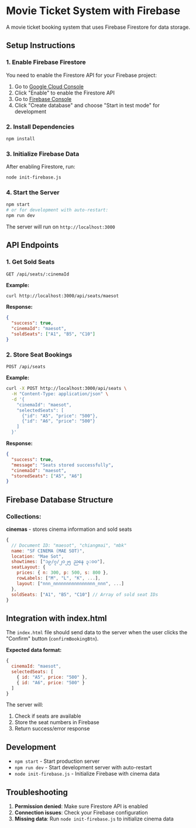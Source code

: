 # Movie Ticket System with Firebase

A movie ticket booking system that uses Firebase Firestore for data storage.

## Setup Instructions

### 1. Enable Firebase Firestore

You need to enable the Firestore API for your Firebase project:

1. Go to [Google Cloud Console](https://console.developers.google.com/apis/api/firestore.googleapis.com/overview?project=movie-ticket-2c720)
2. Click "Enable" to enable the Firestore API
3. Go to [Firebase Console](https://console.firebase.google.com/project/movie-ticket-2c720/firestore)
4. Click "Create database" and choose "Start in test mode" for development

### 2. Install Dependencies

```bash
npm install
```

### 3. Initialize Firebase Data

After enabling Firestore, run:

```bash
node init-firebase.js
```

### 4. Start the Server

```bash
npm start
# or for development with auto-restart:
npm run dev
```

The server will run on `http://localhost:3000`

## API Endpoints

### 1. Get Sold Seats
```http
GET /api/seats/:cinemaId
```

**Example:**
```bash
curl http://localhost:3000/api/seats/maesot
```

**Response:**
```json
{
  "success": true,
  "cinemaId": "maesot",
  "soldSeats": ["A1", "B5", "C10"]
}
```

### 2. Store Seat Bookings
```http
POST /api/seats
```

**Example:**
```bash
curl -X POST http://localhost:3000/api/seats \
  -H "Content-Type: application/json" \
  -d '{
    "cinemaId": "maesot",
    "selectedSeats": [
      {"id": "A5", "price": "500"},
      {"id": "A6", "price": "500"}
    ]
  }'
```

**Response:**
```json
{
  "success": true,
  "message": "Seats stored successfully",
  "cinemaId": "maesot",
  "storedSeats": ["A5", "A6"]
}
```

## Firebase Database Structure

### Collections:

**cinemas** - stores cinema information and sold seats
```javascript
{
  // Document ID: "maesot", "chiangmai", "mbk"
  name: "SF CINEMA (MAE SOT)",
  location: "Mae Sot",
  showtimes: ["၁၉/၇/၂၀၂၅ ညနေ ၃:၀၀"],
  seatLayout: {
    prices: { n: 300, p: 500, s: 800 },
    rowLabels: ["M", "L", "K", ...],
    layout: ["nnn_nnnnnnnnnnnnnnnn_nnn", ...]
  },
  soldSeats: ["A1", "B5", "C10"] // Array of sold seat IDs
}
```

## Integration with index.html

The `index.html` file should send data to the server when the user clicks the "Confirm" button (`confirmBookingBtn`). 

**Expected data format:**
```javascript
{
  cinemaId: "maesot",
  selectedSeats: [
    { id: "A5", price: "500" },
    { id: "A6", price: "500" }
  ]
}
```

The server will:
1. Check if seats are available
2. Store the seat numbers in Firebase
3. Return success/error response

## Development

- `npm start` - Start production server
- `npm run dev` - Start development server with auto-restart
- `node init-firebase.js` - Initialize Firebase with cinema data

## Troubleshooting

1. **Permission denied**: Make sure Firestore API is enabled
2. **Connection issues**: Check your Firebase configuration
3. **Missing data**: Run `node init-firebase.js` to initialize cinema data
